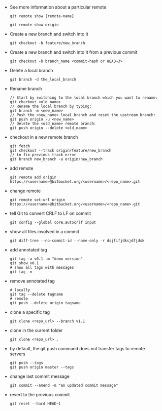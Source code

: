 - See more information about a particular remote
    ```git
    git remote show [remote-name]
    ```
    ```git
    git remote show origin
    ```

- Create a new branch and switch into it
    ```git
    git checkout -b feature/new_branch
    ```
- Create a new branch and switch into it from a previous commit
    ```git
    git checkout -b branch_name <commit-hash or HEAD~3>
    ```
- Delete a local branch
    ```git
    git branch -d the_local_branch
    ```

- Rename branch
    ```git
    // Start by switching to the local branch which you want to rename:
    git checkout <old_name>
    // Rename the local branch by typing:
    git branch -m <new_name>
    // Push the <new_name> local branch and reset the upstream branch:
    git push origin -u <new_name>
    // Delete the <old_name> remote branch:
    git push origin --delete <old_name>
    ```

- checkout in a new remote branch
    ```git
    git fetch
    git checkout --track origin/feature/new_branch
    // to fix previous track error
    git branch new_branch -u origin/new_branch
    ```
- add remote
    ```git
    git remote add origin https://<username>@bitbucket.org/<username>/<repo_name>.git
    ```
- change remote
    ```git
    git remote set-url origin https://<username>@bitbucket.org/<username>/<repo_name>.git
    ```

- tell Git to convert CRLF to LF on commit
    ```git
    git config --global core.autocrlf input
    ```
    
- show all files involved in a commit 
    ```git
    git diff-tree --no-commit-id --name-only -r dsjfifjdksjdfjdsk
    ```
   
- add annotated tag
    ```git
    git tag -a v0.1 -m "demo version"
    git show v0.1
    # show all tags with messages
    git tag -n
    ```
- remove annotated tag
    ```git
    # locally
    git tag --delete tagname
    # remote
    git push --delete origin tagname
    ```
- clone a specific tag
    ```
    git clone <repo_url> --branch v1.1
    ```
- clone in the current folder
    ```
    git clone <repo_url> .
    ```
- by default, the git push command does not transfer tags to remote servers
    ```git
    git push --tags
    git push origin master --tags
    ```

- change last commit message
    ```git
    git commit --amend -m "an updated commit message"
    ```
- revert to the previous commit
    ```git
    git reset --hard HEAD~1
    ```



